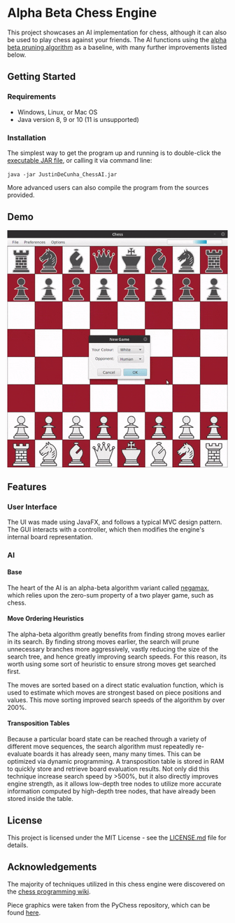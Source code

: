# Alpha Beta Chess Engine

This project showcases an AI implementation for chess, although it can also be used to play chess against your friends. The AI functions using the [alpha beta pruning algorithm](https://en.wikipedia.org/wiki/Alpha%E2%80%93beta_pruning) as a baseline, with many further improvements listed below.

## Getting Started
### Requirements

* Windows, Linux, or Mac OS
* Java version 8, 9 or 10 (11 is unsupported)

### Installation
The simplest way to get the program up and running is to double-click the [executable JAR file](out/artifacts/JustinDeCunha_ChessAI_jar/JustinDeCunha_ChessAI.jar), or calling it via command line:

`java -jar JustinDeCunha_ChessAI.jar`

More advanced users can also compile the program from the sources provided.

## Demo

![demo](gifs/demo.gif)

## Features

### User Interface

The UI was made using JavaFX, and follows a typical MVC design pattern. The GUI interacts with a controller, which then modifies the engine's internal board representation.

### AI

#### Base

The heart of the AI is an alpha-beta algorithm variant called [negamax](https://en.wikipedia.org/wiki/Negamax), which relies upon the zero-sum property of a two player game, such as chess.

#### Move Ordering Heuristics

The alpha-beta algorithm greatly benefits from finding strong moves earlier in its search. By finding strong moves earlier, the search will prune unnecessary branches more aggressively, vastly reducing the size of the search tree, and hence greatly improving search speeds. For this reason, its worth using some sort of heuristic to ensure strong moves get searched first.

The moves are sorted based on a direct static evaluation function, which is used to estimate which moves are strongest based on piece positions and values. This move sorting improved search speeds of the algorithm by over 200%.

#### Transposition Tables

Because a particular board state can be reached through a variety of different move sequences, the search algorithm must repeatedly re-evaluate boards it has already seen, many many times. This can be optimized via dynamic programming. A transposition table is stored in RAM to quickly store and retrieve board evaluation results. Not only did this technique increase search speed by >500%, but it also directly improves engine strength, as it allows low-depth tree nodes to utilize more accurate information computed by high-depth tree nodes, that have already been stored inside the table.

## License

This project is licensed under the MIT License - see the [LICENSE.md](LICENSE.md) file for details.

## Acknowledgements

The majority of techniques utilized in this chess engine were discovered on the [chess programming wiki](https://chessprogramming.wikispaces.com/).

Piece graphics were taken from the PyChess repository, which can be found [here](https://github.com/pychess/pychess/tree/master/pieces).

